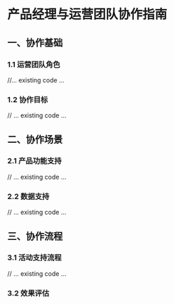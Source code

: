# 产品经理与运营团队协作指南

## 一、协作基础

### 1.1 运营团队角色
//... existing code ...

### 1.2 协作目标
// ... existing code ...

## 二、协作场景

### 2.1 产品功能支持
// ... existing code ...

### 2.2 数据支持
// ... existing code ...

## 三、协作流程

### 3.1 活动支持流程
// ... existing code ...

### 3.2 效果评估
